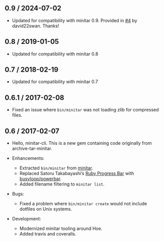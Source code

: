 ## 0.9 / 2024-07-02

- Updated for compatibility with minitar 0.9. Provided in [#4][] by
  david22swan. Thanks!

## 0.8 / 2019-01-05

- Updated for compatibility with minitar 0.8

## 0.7 / 2018-02-19

- Updated for compatibility with minitar 0.7

## 0.6.1 / 2017-02-08

- Fixed an issue where `bin/minitar` was not loading zlib for compressed
  files.

## 0.6 / 2017-02-07

- Hello, minitar-cli. This is a new gem containing code originally from
  archive-tar-minitar.

- Enhancements:

  - Extracted `bin/minitar` from [minitar][].
  - Replaced Satoru Takabayashi’s [Ruby Progress Bar][] with
    [busyloop/powerbar][].
  - Added filename filtering to `minitar list`.

- Bugs:

  - Fixed a problem where `bin/minitar create` would not include dotfiles
    on Unix systems.

- Development:

  - Modernized minitar tooling around Hoe.
  - Added travis and coveralls.

[minitar]: https://github.com/halostatue/minitar
[Ruby Progress Bar]: https://namazu.org/~satoru/ruby-progressbar/
[busyloop/powerbar]: https://github.com/busyloop/powerbar
[#4]: https://github.com/halostatue/minitar-cli/pull/4
